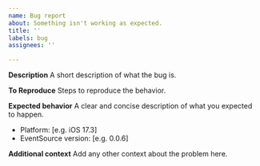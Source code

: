 ```yaml
---
name: Bug report
about: Something isn't working as expected.
title: ''
labels: bug
assignees: ''

---
```


**Description**
A short description of what the bug is.

**To Reproduce**
Steps to reproduce the behavior.

**Expected behavior**
A clear and concise description of what you expected to happen.

 - Platform: [e.g. iOS 17.3]
 - EventSource version: [e.g. 0.0.6]

**Additional context**
Add any other context about the problem here.
